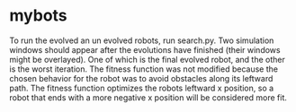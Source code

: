 # mybots

To run the evolved an un evolved robots, run search.py. Two simulation windows should appear after the evolutions have finished (their windows might be overlayed). One of which is the final evolved robot, and the other is the worst iteration. The fitness function was not modified because the chosen behavior for the robot was to avoid obstacles along its leftward path. The fitness function optimizes the robots leftward x position, so a robot that ends with a more negative x position will be considered more fit. 

